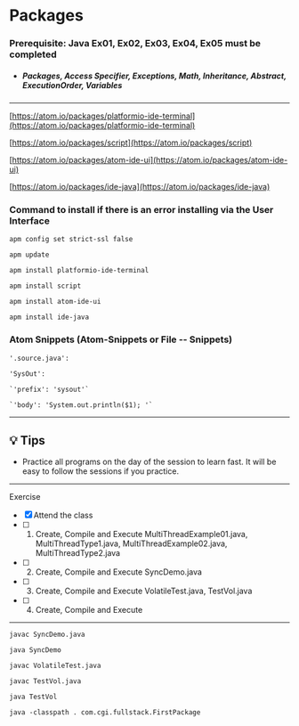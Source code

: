# Packages 

### **Prerequisite:** Java Ex01, Ex02, Ex03, Ex04, Ex05 must be completed


- ##### Packages, Access Specifier, Exceptions, Math, Inheritance, Abstract, ExecutionOrder, Variables 


 
 ---

 [https://atom.io/packages/platformio-ide-terminal](https://atom.io/packages/platformio-ide-terminal)

 [https://atom.io/packages/script](https://atom.io/packages/script)

 [https://atom.io/packages/atom-ide-ui](https://atom.io/packages/atom-ide-ui)

 [https://atom.io/packages/ide-java](https://atom.io/packages/ide-java)


### Command to install if there is an error installing via the User Interface

`apm config set strict-ssl false`

`apm update`

`apm install platformio-ide-terminal`

`apm install script`

`apm install atom-ide-ui`

`apm install ide-java`


 ### Atom Snippets (Atom-Snippets or File -- Snippets)


 `'.source.java':`

  `'SysOut':`

    `'prefix': 'sysout'`

    `'body': 'System.out.println($1); '`

 ---

 ## :bulb: Tips

 - Practice all programs on the day of the session to learn fast. It will be easy to follow the sessions if you practice.

 ---
 Exercise
 - [x] Attend the class
 - [ ] 1) Create, Compile and Execute MultiThreadExample01.java, MultiThreadType1.java, MultiThreadExample02.java, MultiThreadType2.java  
 - [ ] 2) Create, Compile and Execute SyncDemo.java
 - [ ] 3) Create, Compile and Execute VolatileTest.java, TestVol.java
 - [ ] 4) Create, Compile and Execute  

 

---

`javac SyncDemo.java`

`java SyncDemo`

`javac VolatileTest.java`

`javac TestVol.java`

`java TestVol`

`java -classpath . com.cgi.fullstack.FirstPackage`




